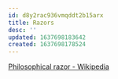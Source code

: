 ```yaml
---
id: d8y2rac936vmqddt2b15arx
title: Razors
desc: ''
updated: 1637698183642
created: 1637698178524
---
```


[Philosophical razor - Wikipedia](https://en.wikipedia.org/wiki/Philosophical_razor)